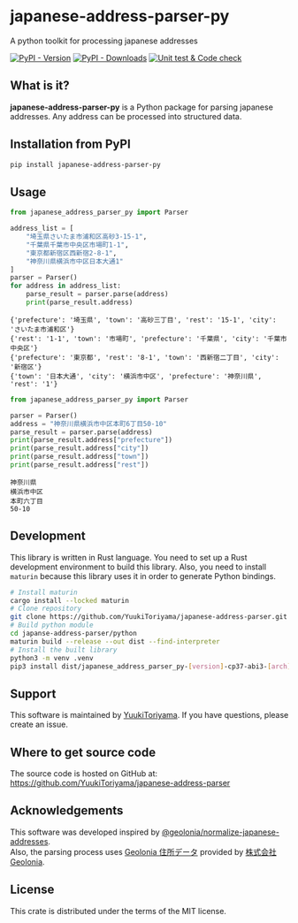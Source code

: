 # japanese-address-parser-py
A python toolkit for processing japanese addresses

[![PyPI - Version](https://img.shields.io/pypi/v/japanese-address-parser-py)](https://pypi.org/project/japanese-address-parser-py/)
[![PyPI - Downloads](https://img.shields.io/pypi/dm/japanese-address-parser-py)](https://pypi.org/project/japanese-address-parser-py/#history)
[![Unit test & Code check](https://github.com/YuukiToriyama/japanese-address-parser/actions/workflows/code-check.yaml/badge.svg)](https://github.com/YuukiToriyama/japanese-address-parser/actions/workflows/code-check.yaml)

## What is it?
**japanese-address-parser-py** is a Python package for parsing japanese addresses.
Any address can be processed into structured data.

## Installation from PyPI
```bash
pip install japanese-address-parser-py
```

## Usage

```python
from japanese_address_parser_py import Parser

address_list = [
    "埼玉県さいたま市浦和区高砂3-15-1",
    "千葉県千葉市中央区市場町1-1",
    "東京都新宿区西新宿2-8-1",
    "神奈川県横浜市中区日本大通1"
]
parser = Parser()
for address in address_list:
    parse_result = parser.parse(address)
    print(parse_result.address)
```

```text
{'prefecture': '埼玉県', 'town': '高砂三丁目', 'rest': '15-1', 'city': 'さいたま市浦和区'}
{'rest': '1-1', 'town': '市場町', 'prefecture': '千葉県', 'city': '千葉市中央区'}
{'prefecture': '東京都', 'rest': '8-1', 'town': '西新宿二丁目', 'city': '新宿区'}
{'town': '日本大通', 'city': '横浜市中区', 'prefecture': '神奈川県', 'rest': '1'}
```


```python
from japanese_address_parser_py import Parser

parser = Parser()
address = "神奈川県横浜市中区本町6丁目50-10"
parse_result = parser.parse(address)
print(parse_result.address["prefecture"])
print(parse_result.address["city"])
print(parse_result.address["town"])
print(parse_result.address["rest"])
```

```text
神奈川県
横浜市中区
本町六丁目
50-10
```

## Development
This library is written in Rust language. You need to set up a Rust development environment to build this library.
Also, you need to install `maturin` because this library uses it in order to generate Python bindings.

```bash
# Install maturin
cargo install --locked maturin
# Clone repository
git clone https://github.com/YuukiToriyama/japanese-address-parser.git
# Build python module
cd japanse-address-parser/python
maturin build --release --out dist --find-interpreter
# Install the built library
python3 -m venv .venv
pip3 install dist/japanese_address_parser_py-[version]-cp37-abi3-[arch].whl
```

## Support

This software is maintained by [YuukiToriyama](https://github.com/yuukitoriyama).
If you have questions, please create an issue.

## Where to get source code
The source code is hosted on GitHub at:
https://github.com/YuukiToriyama/japanese-address-parser

## Acknowledgements

This software was developed inspired
by [@geolonia/normalize-japanese-addresses](https://github.com/geolonia/normalize-japanese-addresses).  
Also, the parsing process uses [Geolonia 住所データ](https://github.com/geolonia/japanese-addresses) provided
by [株式会社Geolonia](https://www.geolonia.com/company/).

## License

This crate is distributed under the terms of the MIT license.
